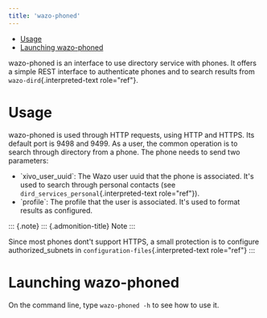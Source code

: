 ```yaml
---
title: 'wazo-phoned'
---
```


-   [Usage](#usage)
-   [Launching wazo-phoned](#launching-wazo-phoned)

wazo-phoned is an interface to use directory service with phones. It
offers a simple REST interface to authenticate phones and to search
results from `wazo-dird`{.interpreted-text role="ref"}.

Usage
=====

wazo-phoned is used through HTTP requests, using HTTP and HTTPS. Its
default port is 9498 and 9499. As a user, the common operation is to
search through directory from a phone. The phone needs to send two
parameters:

-   \`xivo\_user\_uuid\`: The Wazo user uuid that the phone is
    associated. It\'s used to search through personal contacts (see
    `dird_services_personal`{.interpreted-text role="ref"}).
-   \`profile\`: The profile that the user is associated. It\'s used to
    format results as configured.

::: {.note}
::: {.admonition-title}
Note
:::

Since most phones dont\'t support HTTPS, a small protection is to
configure authorized\_subnets in `configuration-files`{.interpreted-text
role="ref"}
:::

Launching wazo-phoned
=====================

On the command line, type `wazo-phoned -h` to see how to use it.
